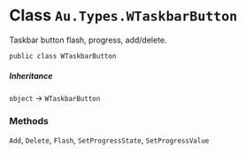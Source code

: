 # Class `Au.Types.WTaskbarButton`

Taskbar button flash, progress, add/delete.

```
public class WTaskbarButton
```

##### Inheritance

`object` → `WTaskbarButton`

### Methods

`Add`, `Delete`, `Flash`, `SetProgressState`, `SetProgressValue`